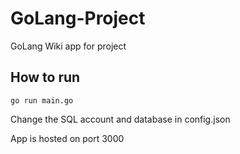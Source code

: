 # GoLang-Project
GoLang Wiki app for project
## How to run
```
go run main.go
```
Change the SQL account and database in config.json

App is hosted on port 3000
